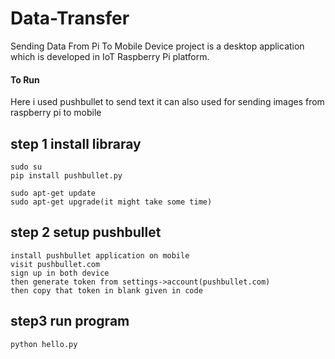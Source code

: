 # Data-Transfer
Sending Data From Pi To Mobile Device project is a desktop application which is developed in IoT Raspberry Pi platform.

#### To Run
Here i used pushbullet to send text it can also used for sending images from raspberry pi to mobile

## step 1 install libraray 
	sudo su
	pip install pushbullet.py

	sudo apt-get update
	sudo apt-get upgrade(it might take some time)

## step 2 setup pushbullet 
	install pushbullet application on mobile
	visit pushbullet.com
	sign up in both device
	then generate token from settings->account(pushbullet.com)
	then copy that token in blank given in code
## step3 run program
	python hello.py
	
